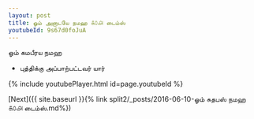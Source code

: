 ```yaml
---
layout: post
title: ஓம் அனாடயே நமஹ ௧௦௮ டைம்ஸ்
youtubeId: 9s67d0foJuA
---
```

 
 
 ஓம் கமபீரய நமஹ  
 
 -  புத்திக்கு அப்பாற்பட்டவர் யார் 
 
  
 
  
 
 
 
 
 
 


{% include youtubePlayer.html id=page.youtubeId %}
 
[Next]({{ site.baseurl }}{% link  split2/_posts/2016-06-10-ஓம் சுதபஸ் நமஹ ௧௦௮ டைம்ஸ்.md%})
 
